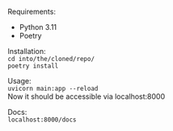 Requirements:  
* Python 3.11
* Poetry

Installation:  
`cd into/the/cloned/repo/`  
`poetry install`  

Usage:  
`uvicorn main:app --reload`  
Now it should be accessible via localhost:8000  

Docs:  
`localhost:8000/docs`
